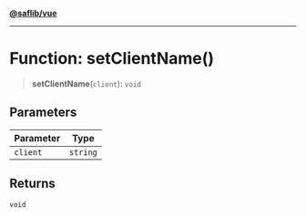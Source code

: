 [**@saflib/vue**](../index.md)

---

# Function: setClientName()

> **setClientName**(`client`): `void`

## Parameters

| Parameter | Type     |
| --------- | -------- |
| `client`  | `string` |

## Returns

`void`
